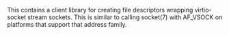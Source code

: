This contains a client library for creating file descriptors wrapping
virtio-socket stream sockets. This is similar to calling socket(7) with AF_VSOCK
on platforms that support that address family.
